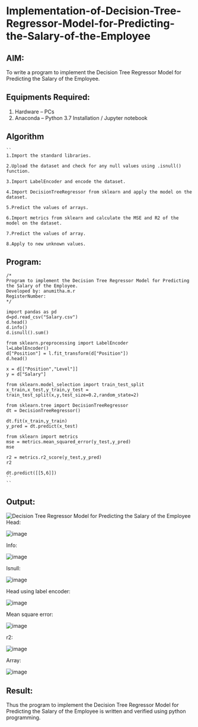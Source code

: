 # Implementation-of-Decision-Tree-Regressor-Model-for-Predicting-the-Salary-of-the-Employee

## AIM:
To write a program to implement the Decision Tree Regressor Model for Predicting the Salary of the Employee.

## Equipments Required:
1. Hardware – PCs
2. Anaconda – Python 3.7 Installation / Jupyter notebook

## Algorithm
```
``
1.Import the standard libraries.

2.Upload the dataset and check for any null values using .isnull() function.

3.Import LabelEncoder and encode the dataset.

4.Import DecisionTreeRegressor from sklearn and apply the model on the dataset.

5.Predict the values of arrays.

6.Import metrics from sklearn and calculate the MSE and R2 of the model on the dataset.

7.Predict the values of array.

8.Apply to new unknown values.
```
## Program:
```
/*
Program to implement the Decision Tree Regressor Model for Predicting the Salary of the Employee.
Developed by: anumitha.m.r
RegisterNumber: 
*/
```
```
import pandas as pd
d=pd.read_csv("Salary.csv")
d.head()
d.info()
d.isnull().sum()

from sklearn.preprocessing import LabelEncoder
l=LabelEncoder()
d["Position"] = l.fit_transform(d["Position"])
d.head()

x = d[["Position","Level"]]
y = d["Salary"]

from sklearn.model_selection import train_test_split
x_train,x_test,y_train,y_test = train_test_split(x,y,test_size=0.2,random_state=2)

from sklearn.tree import DecisionTreeRegressor
dt = DecisionTreeRegressor()

dt.fit(x_train,y_train)
y_pred = dt.predict(x_test)

from sklearn import metrics
mse = metrics.mean_squared_error(y_test,y_pred)
mse

r2 = metrics.r2_score(y_test,y_pred)
r2

dt.predict([[5,6]])
``
``
```

## Output:
![Decision Tree Regressor Model for Predicting the Salary of the Employee](sam.png)
Head:

![image](https://github.com/anumitha2005/Implementation-of-Decision-Tree-Regressor-Model-for-Predicting-the-Salary-of-the-Employee/assets/155522855/36c72000-2036-4ea0-ba63-7254935e2a48)

Info:

![image](https://github.com/anumitha2005/Implementation-of-Decision-Tree-Regressor-Model-for-Predicting-the-Salary-of-the-Employee/assets/155522855/84233cdf-41ca-4fea-a80d-f0b8affb5d3e)

Isnull:

![image](https://github.com/anumitha2005/Implementation-of-Decision-Tree-Regressor-Model-for-Predicting-the-Salary-of-the-Employee/assets/155522855/652ccbfb-48b3-4aae-bf75-126c8e9ad9a5)

Head using label encoder:

![image](https://github.com/anumitha2005/Implementation-of-Decision-Tree-Regressor-Model-for-Predicting-the-Salary-of-the-Employee/assets/155522855/0568d7c3-4784-49fa-9d13-09acfd8e7ea0)

Mean square error:

![image](https://github.com/anumitha2005/Implementation-of-Decision-Tree-Regressor-Model-for-Predicting-the-Salary-of-the-Employee/assets/155522855/bc3ccc0c-be8d-4217-950d-6ad5f1cf3fe3)

r2:

![image](https://github.com/anumitha2005/Implementation-of-Decision-Tree-Regressor-Model-for-Predicting-the-Salary-of-the-Employee/assets/155522855/118507d9-63c3-4a3b-a1c2-984a301efa15)

Array:

![image](https://github.com/anumitha2005/Implementation-of-Decision-Tree-Regressor-Model-for-Predicting-the-Salary-of-the-Employee/assets/155522855/f366d268-b388-4bc4-9a78-5e5812347f1c)


## Result:
Thus the program to implement the Decision Tree Regressor Model for Predicting the Salary of the Employee is written and verified using python programming.
